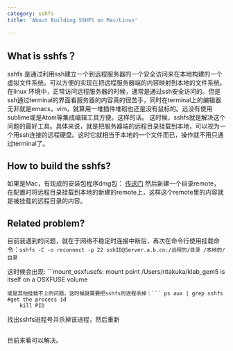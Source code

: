 ```yaml
---
category: sshfs
title: 'About Building SSHFS on Mac/Linux'

---
```


## What is sshfs？

sshfs 是通过利用ssh建立一个到远程服务器的一个安全访问来在本地构建的一个虚拟文件系统。可以方便的实现在把远程服务器端的内容映射到本地的文件系统。
在linux 环境中，正常访问远程服务器的时候，通常是通过ssh安全访问的。但是ssh通过terminal的界面看服务器的内容真的很苦手，同时在terminal上的编辑器无非就是emacs，vim，就算用一堆插件堆砌也还是没有鼠标的。远没有使用sublime或是Atom等集成编辑工具方便。这样的话。 这时候，sshfs就是解决这个问题的最好工具。具体来说，就是把服务器端的远程目录挂载到本地，可以视为一个用ssh连接的远程硬盘。这时它就相当于本地的一个文件而已，操作就不用只通过terminal了。

## How to build the sshfs?

如果是Mac，有现成的安装包程序dmg包：
[传送门]( https://code.google.com/archive/p/macfuse/downloads )
然后新建一个目录remote，在配置时将远程目录挂载到本地的新建的remote上，这样这个remote里的内容就是被挂载的远程目录的内容。

## Related problem?

目前我遇到的问题，就在于网络不稳定时连接中断后，再次在命令行使用挂载命令：```sshfs -C -o reconnect -p 22 sshID@Server.a.b.cn:/远程的/目录 /本地的/目录```

这时候会出现: ```mount_osxfusefs: mount point /Users/ritakuka/klab_gem5 is itself on a OSXFUSE volume
```
或是其他挂载不上的问题，这时候就需要把sshfs的进程杀掉：``` ps aux | grep sshfs #get the process id
    kill PID
```
找出sshfs进程号并杀掉该进程，然后重新

```sshfs -C -o reconnect -p 22 sshID@Server.a.b.cn:/远程的/目录 /本地的/目录
```
目前来看可以解决。
